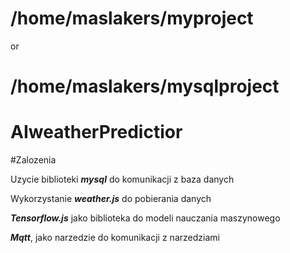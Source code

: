 # /home/maslakers/myproject
or
# /home/maslakers/mysqlproject

# AIweatherPredictior

#Zalozenia

Uzycie biblioteki ***mysql*** do komunikacji z baza danych

Wykorzystanie ***weather.js*** do pobierania danych

***Tensorflow.js*** jako biblioteka do modeli nauczania maszynowego

***Mqtt***, jako narzedzie do komunikacji z narzedziami
